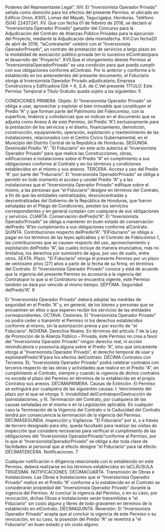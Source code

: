 Poderes del Representante Legal”.
XIV. El “Inversionista Operador Privado” señala como domicilio para los efectos del presente
Permiso, el ubicado en Edificio Orion, #305, Lomas del Mayab, Tegucigalpa, Honduras. Teléfono
(504) 22437241.
XV. Que con fecha 01 de febrero de 2016, se declaró al “Inversionista Operador Privado” ganador
del Concurso para la Adjudicación del Contrato de Alianzas Público Privadas para la ejecución del
Proyecto, mediante la Adjudicación dela mismafecha.
XVI.Con fecha20 de abril de 2016, “laContratante" celebró con el “Inversionista OperadorPrivado”,
un contrato de prestación de servicios a largo plazo en la modalidad de asociación público privada
(en lo sucesivo elContrato)para el desarrollo del “Proyecto”.
XVII.Que el otorgamiento deeste Permiso al “InversionistaOperadorPrivado” es una condición para
que pueda cumplir con sus obligaciones conforme alContrato.
Por lo anterior y conforme a lo establecido en los antecedentes del presente documento, el
Fiduciario otorga al Inversionista Operador Privado adjudicatario; Empresa Constructora y
Edificadora GIA + A, S.A. de C.Vel presente TÍTULO.
Este Permiso Temporal a Título Gratuito queda sujeto a las siguientes:
5

CONDICIONES
PRIMERA. Objeto.
El “Inversionista Operador Privado” se obliga a usar, aprovechar y explotar el bien inmueble que
constituyen el Predio “A” y que forman parte del Patrimonio del Fideicomiso, con la superficie,
linderos y colindancias que se indican en el documento que se adjunta como Anexo A de este
Permiso, (el Predio “A”) exclusivamente para la prestación de los servicios y el diseño,
financiamiento, demolición, construcción, equipamiento, operación, explotación y mantenimiento de
las instalaciones, relacionados con el Centro Cívico Gubernamental, en el Municipio del Distrito
Central de la República de Honduras.
SEGUNDA. Destinodel Predio “A”.
"El Fiduciario” en este acto autoriza al “Inversionista Operador Privado” para que realice las
Construcciones, obras, edificaciones e instalaciones sobre el Predio “A” en cumplimiento a sus
obligaciones conforme al Contrato y en los términos y condiciones establecidos en el mismo y sus
anexos.
TERCERA. Acceso y uso del Predio “A” por parte del "Fiduciario”.
El “Inversionista OperadorPrivado” se obliga a permitir en todo momento el acceso y usodel Predio
“A” y a las instalaciones que el “Inversionista Operador Privado” edifique sobre el mismo, a las
personas que "el Fiduciario” designe en términos del Contrato, a fin de que las entidades
centralizadas, desconcentradas y descentralizadas del Gobierno de la República de Honduras, que
fueron señaladas en el Pliego de Condiciones, presten los servicios correspondientes y en general
cumplan con cualquiera de sus obligaciones y servicios.
CUARTA. Conservación delPredio“A”.
El “Inversionista OperadorPrivado” se obliga a mantener en buen estado de conservación delPredio
“A”en cumplimiento a sus obligaciones conforme alContrato.
QUINTA. Contribuciones respecto delPredio“A”.
"ElFiduciario” se obliga a pagar en los términos de las leyes aplicables y el Contrato de Fideicomiso
1, las contribuciones que se causen respecto del uso, aprovechamiento y explotación delPredio “A”,
las cuales incluye de manera enunciativa, más no limitativa, los derechos por suministro de agua,
por uso de suelo, entre otros.
SEXTA. Plazo.
"El Fiduciario” otorga el presente Permiso por un plazo de veintisiete años [27] años a partir de la
fecha de su firma, en términos del Contrato. El “Inversionista Operador Privado” conoce y está de
acuerdo que la vigencia del presente Permiso es accesoria a la vigencia del Contratopor lo que si el
Contratono se encuentra vigente, éste Permiso también se dará por vencido al mismo tiempo.
SÉPTIMA. Seguridad delPredio“A”.
6

El “Inversionista Operador Privado” deberá adoptar las medidas de seguridad en el Predio “A” y, en
general, de los bienes y personas que se encuentren en ellos o que esperen recibir los servicios de
las entidades correspondientes.
OCTAVA. Cesiones.
El “Inversionista Operador Privado” no podrá ceder o transmitir el Permiso ni los derechos
establecidos conforme al mismo, sin la autorización previa y por escrito de "el Fiduciario”.
NOVENA. Derechos Reales.
En términos del artículo 7 de la Ley de Promoción de la Alianza Público – Privada, éste Permiso no
crea a favor del “Inversionista Operador Privado” ningún derecho real, ni acción reivindicatoria o
posesoria alguna sobre el Predio “A”, sino que únicamente otorga al “Inversionista Operador
Privado”, el derecho temporal de usar y explotarelPredio“A”para los efectos delContrato.
DÉCIMA Contratos con Terceros.
EL “Inversionista Operador Privado” podrá celebrar contratos con terceros respecto de las obras y
actividades que realice en el Predio “A”, en cumplimiento al Contrato, siempre y cuando la vigencia
de dichos contratos no exceda el plazo del Permiso en términos de lo establecido en el propio
Contratoy sus anexos.
DÉCIMAPRIMERA. Causas de Extinción.
El Permiso se extinguirá por cualquiera de las siguientes causas:
I. Vencimiento del plazo por el que se otorga;
II. Inviabilidad delContratoporDestrucción de lasInstalaciones, y
III. Terminación del Contrato, por cualquiera de las causas señaladas en el mismo o en la
Legislación aplicable.
En cualquier caso la Terminación de la Vigencia del Contrato o la Caducidad del Contrato tendrá
por consecuencia la terminación de la vigencia del Permiso.
DÉCIMASEGUNDA. Inspección y Vigilancia.
"El Fiduciario” por si, o a través de tercero designado para ello, queda facultado para realizar las
visitas de inspección que considere necesarias para verificar el cumplimiento de las obligaciones del
“Inversionista OperadorPrivado”conforme al Permiso, por lo que el “InversionistaOperadorPrivado”
se obliga a dar toda clase de facilidades al personal que al efecto designe "el Fiduciario” para tal
efecto.
DÉCIMATERCERA. Notificaciones.
7

Cualquier notificación o diligencia relacionada con lo establecido en este Permiso, deberá realizarse
en los términos establecidos en laCLÁUSULA TRIGÉSIMA. NOTIFICACIONES.
DÉCIMACUARTA. Transmisión de Obras e Instalaciones.
Las Obras e Instalaciones que el “Inversionista Operador Privado” realice en el Predio “A” conforme
a lo establecido en el Contrato se considerarán propiedad del “Inversionista Operador Privado”
durante la vigencia del Permiso. Al concluir la vigencia del Permiso, o en su caso, por revocación,
dichas Obras e Instalaciones serán transmitidas a "el Fiduciario” sin costo alguno y libres de todo
gravamen en términos de lo establecido en elContrato.
DÉCIMAQUINTA. Reversión.
El “Inversionista Operador Privado” acepta que al concluir la vigencia de este Permiso o su
revocación, en su caso, la posesión del Predio “A” se revertirá a "el Fiduciario” en buen estado y sin
costo alguno.
